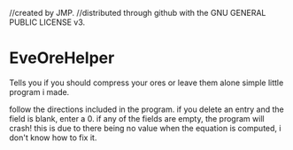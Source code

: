 //created by JMP. 
//distributed through github with the GNU GENERAL PUBLIC LICENSE v3.

# EveOreHelper
Tells you if you should compress your ores or leave them alone
simple little program i made. 

follow the directions included in the program.
if you delete an entry and the field is blank, enter a 0. 
if any of the fields are empty, the program will crash! 
this is due to there being no value when the equation is computed, i don't know how to fix it.
